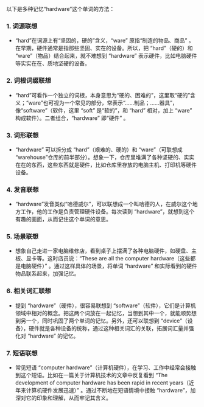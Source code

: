 以下是多种记忆“hardware”这个单词的方法：

### 1. 词源联想
 - “hard”在词源上有“坚固的，硬的”含义，“ware” 原指“制造的物品、商品” 。在早期，硬件通常是指那些坚固、实在的设备。所以，把 “hard”（硬的）和 “ware”（物品）结合起来，就不难想到 “hardware” 表示硬件，比如电脑硬件等实实在在、质地坚硬的设备。 

### 2. 词根词缀联想 
 - “hard”可看作一个独立的词根，本身意思为“硬的、困难的”，这里取“硬的”含义；“ware”也可视为一个常见的部分，常表示“……制品；……器具”，像“software”（软件，这里 “soft” 是“软的”，和 “hard” 相对，加上 “ware” 构成软件）。二者组合，“hardware” 即“硬件” 。

### 3. 词形联想
 - “hardware” 可以拆分成 “hard”（艰难的、硬的）和 “ware”（可联想成 “warehouse”仓库的前半部分）。想象一下，仓库里堆满了各种坚硬的、实实在在的东西，这些东西就是硬件，比如仓库里存放的电脑主机、打印机等硬件设备。 

### 4. 发音联想
 - “hardware”发音类似“哈德威尔”，可以联想成一个叫哈德的人，在威尔这个地方工作，他的工作是负责管理硬件设备。每次读到 “hardware”，就想到这个有趣的画面，从而记住这个单词的意思。 

### 5. 场景联想
 - 想象自己走进一家电脑维修店，看到桌子上摆满了各种电脑硬件，如硬盘、主板、显卡等。这时店员说：“These are all the computer hardware（这些都是电脑硬件）” 。通过这样具体的场景，将单词 “hardware” 和实际看到的硬件物品联系起来，加强记忆。 

### 6. 相关词汇联想 
 - 提到 “hardware”（硬件），很容易联想到 “software”（软件），它们是计算机领域中相对的概念。把这两个词放在一起记忆，当想到其中一个，就能顺势想到另一个，同时巩固了两个单词的记忆。另外，还可以联想到 “device”（设备），硬件就是各种设备的统称，通过这种相关词汇的关联，拓展词汇量并强化对 “hardware” 的记忆。 

### 7. 短语联想 
 - 常见短语 “computer hardware”（计算机硬件），在学习、工作中经常会接触到这个短语。比如在一篇关于计算机技术的文章中反复看到 “The development of computer hardware has been rapid in recent years（近年来计算机硬件发展迅速）” 。通过不断地在短语情境中接触 “hardware”，加深对它的印象和理解，从而牢记其含义。 